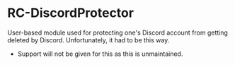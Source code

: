 # RC-DiscordProtector
User-based module used for protecting one's Discord account from getting deleted by Discord. Unfortunately, it had to be this way.
- Support will not be given for this as this is unmaintained.
